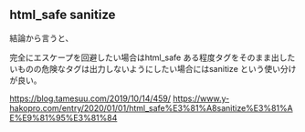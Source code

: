
## html_safe sanitize

結論から言うと、

完全にエスケープを回避したい場合はhtml_safe
ある程度タグをそのまま出したいものの危険なタグは出力しないようにしたい場合にはsanitize
という使い分けが良い。


https://blog.tamesuu.com/2019/10/14/459/
https://www.y-hakopro.com/entry/2020/01/01/html_safe%E3%81%A8sanitize%E3%81%AE%E9%81%95%E3%81%84